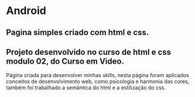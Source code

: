 # Android
## Pagina simples criado com html e css.
## Projeto desenvolvido no curso de html e css modulo 02, do Curso em Video.

Página criada para desenvolver minhas skills, nesta página foram aplicados conceitos de desenvolvimento web, como psicologia e harmonia das cores, também foi trabalhado a semântica do html e a estilização do css.
